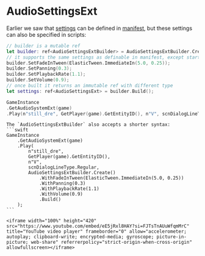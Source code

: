 # AudioSettingsExt

Earlier we saw that [settings](./SETTINGS.md) can be defined in [manifest](./MANIFEST.md),
but these settings can also be specified in scripts:

```swift
// builder is a mutable ref
let builder: ref<AudioSettingsExtBuilder> = AudioSettingsExtBuilder.Create();
// it supports the same settings as definable in manifest, except start_position
builder.SetFadeInTween(ElasticTween.ImmediateIn(5.0, 0.25));
builder.SetPanning(0.3);
builder.SetPlaybackRate(1.1);
builder.SetVolume(0.9);
// once built it returns an immutable ref with different type
let settings: ref<AudioSettingsExt> = builder.Build();

GameInstance
.GetAudioSystemExt(game)
.Play(n"still_dre", GetPlayer(game).GetEntityID(), n"V", scnDialogLineType.Regular, settings);
```

~~~admonish hint collapsible=true, title='Alternate builder shorter syntax <span style="color: hotpink; font-size: 0.75em">click to open</span>'
The `AudioSettingsExtBuilder` also accepts a shorter syntax:
```swift
GameInstance
    .GetAudioSystemExt(game)
    .Play(
        n"still_dre",
        GetPlayer(game).GetEntityID(),
        n"V",
        scnDialogLineType.Regular, 
        AudioSettingsExtBuilder.Create()
            .WithFadeInTween(ElasticTween.ImmediateIn(5.0, 0.25))
            .WithPanning(0.3)
            .WithPlaybackRate(1.1)
            .WithVolume(0.9)
            .Build()
    );
```
~~~

```admonish youtube title="YouTube demo"
<iframe width="100%" height="420" src="https://www.youtube.com/embed/eE5jRxl8HAY?si=FJTsTnAUuWfqmMrC" title="YouTube video player" frameborder="0" allow="accelerometer; autoplay; clipboard-write; encrypted-media; gyroscope; picture-in-picture; web-share" referrerpolicy="strict-origin-when-cross-origin" allowfullscreen></iframe>
```
